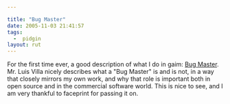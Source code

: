 ```yaml
---

title: "Bug Master"
date: 2005-11-03 21:41:57
tags:
  -  pidgin
layout: rut
---
```


<p>For the first time ever, a good description of what I do in gaim: <a href="http://tieguy.org/talks/why%20everyone%20needs%20a%20bugmaster.txt" title="why everyone needs a bugmaster">Bug Master</a>.  Mr. Luis Villa nicely describes what a "Bug Master" is and is not, in a way that closely mirrors my own work, and why that role is important both in open source and in the commercial software world.  This is nice to see, and I am very thankful to faceprint for passing it on.</p>

